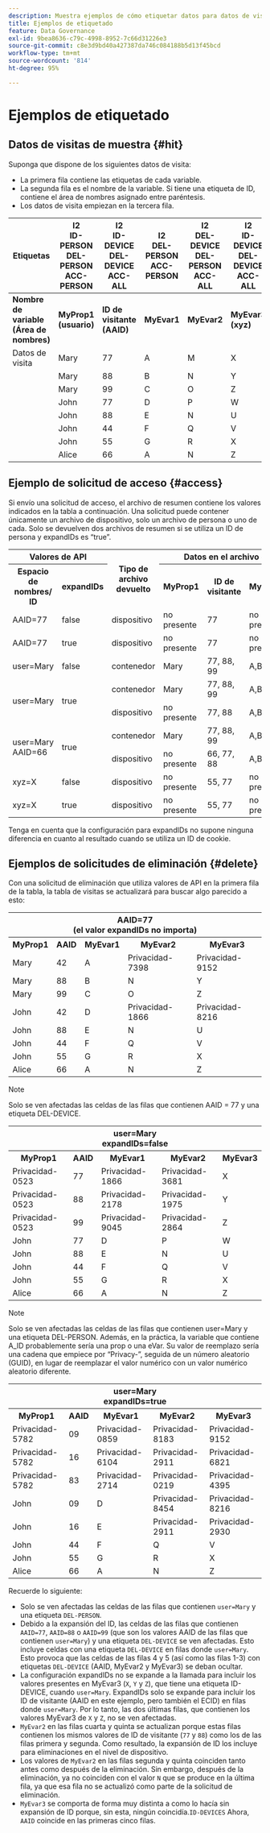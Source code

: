```yaml
---
description: Muestra ejemplos de cómo etiquetar datos para datos de visitas, solicitudes de acceso y solicitudes de eliminación
title: Ejemplos de etiquetado
feature: Data Governance
exl-id: 9bea8636-c79c-4998-8952-7c66d31226e3
source-git-commit: c8e3d9bd40a427387da746c084188b5d13f45bcd
workflow-type: tm+mt
source-wordcount: '814'
ht-degree: 95%

---
```


# Ejemplos de etiquetado

## Datos de visitas de muestra {#hit}

Suponga que dispone de los siguientes datos de visita:

* La primera fila contiene las etiquetas de cada variable.
* La segunda fila es el nombre de la variable. Si tiene una etiqueta de ID, contiene el área de nombres asignado entre paréntesis.
* Los datos de visita empiezan en la tercera fila.

| Etiquetas | I2 <br> ID-PERSON <br> DEL-PERSON <br> ACC-PERSON | I2 <br> ID-DEVICE <br> DEL-DEVICE <br> ACC-ALL | I2 <br> DEL-PERSON <br> ACC-PERSON | I2 <br> DEL-DEVICE <br> DEL-PERSON <br> ACC-ALL | I2 <br> ID-DEVICE <br> DEL-DEVICE <br> ACC-ALL |
|---|---|---|---|---|---|
| **Nombre de variable** <br> **(Área de nombres)** | **MyProp1** <br> **(usuario)** | **ID de visitante** <br> **(AAID)** | **MyEvar1**  | **MyEvar2**  | **MyEvar3**  <br> **(xyz)** |
| Datos de visita | Mary | 77 | A | M | X |
|  | Mary | 88 | B | N | Y |
|  | Mary | 99 | C | O | Z |
|  | John | 77 | D | P | W |
|  | John | 88 | E | N | U |
|  | John | 44 | F | Q | V |
|  | John | 55 | G | R | X |
|  | Alice | 66 | A | N | Z |

## Ejemplo de solicitud de acceso {#access}

Si envío una solicitud de acceso, el archivo de resumen contiene los valores indicados en la tabla a continuación. Una solicitud puede contener únicamente un archivo de dispositivo, solo un archivo de persona o uno de cada. Solo se devuelven dos archivos de resumen si se utiliza un ID de persona y expandIDs es “true”.

<table>
  <tr>
    <th colspan="2" style="text-align:center">Valores de API</th>
    <th rowspan="2">Tipo de archivo devuelto<br></th>
    <th colspan="5" style="text-align:center">Datos en el archivo de acceso de resumen</th>
  </tr>
  <tr>
    <th>Espacio de nombres/ ID</th>
    <th>expandIDs</th>
    <th>MyProp1</th>
    <th>ID de visitante</th>
    <th>MyEvar1</th>
    <th>MyEvar2</th>
    <th>MyEvar3</th>
  </tr>
  <tr>
    <td>AAID=77</td>
    <td>false</td>
    <td>dispositivo</td>
    <td>no presente</td>
    <td>77</td>
    <td>no presente</td>
    <td>M, P</td>
    <td>X, W</td>
  </tr>
  <tr>
    <td>AAID=77</td>
    <td>true</td>
    <td>dispositivo</td>
    <td>no presente</td>
    <td>77</td>
    <td>no presente</td>
    <td>M, P</td>
    <td>X, W</td>
  </tr>
  <tr>
    <td>user=Mary</td>
    <td>false</td>
    <td>contenedor</td>
    <td>Mary</td>
    <td>77, 88, 99</td>
    <td>A,B,C</td>
    <td>M, N, O</td>
    <td>X, Y, Z</td>
  </tr>
  <tr>
    <td rowspan="2">user=Mary</td>
    <td rowspan="2">true</td>
    <td>contenedor</td>
    <td>Mary</td>
    <td>77, 88, 99</td>
    <td>A,B,C</td>
    <td>M, N, O</td>
    <td>X, Y, Z</td>
  </tr>
  <tr>
    <td>dispositivo</td>
    <td>no presente</td>
    <td>77, 88</td>
    <td>A,B,C</td>
    <td>N, P</td>
    <td>U, W</td>
  </tr>
  <tr>
    <td rowspan="2">user=Mary<br>AAID=66</td>
    <td rowspan="2">true</td>
    <td>contenedor</td>
    <td>Mary</td>
    <td>77, 88, 99</td>
    <td>A,B,C</td>
    <td>M, N, O</td>
    <td>X, Y, Z</td>
  </tr>
  <tr>
    <td>dispositivo</td>
    <td>no presente</td>
    <td>66, 77, 88</td>
    <td>A,B,C</td>
    <td>N, P</td>
    <td>U, W, Z</td>
  </tr>
  <tr>
    <td>xyz=X</td>
    <td>false</td>
    <td>dispositivo</td>
    <td>no presente</td>
    <td>55, 77</td>
    <td>no presente</td>
    <td>M, R</td>
    <td>X</td>
  </tr>
  <tr>
    <td>xyz=X</td>
    <td>true</td>
    <td>dispositivo</td>
    <td>no presente</td>
    <td>55, 77</td>
    <td>no presente</td>
    <td>M, P, R</td>
    <td>W, X</td>
  </tr>
</table>

Tenga en cuenta que la configuración para expandIDs no supone ninguna diferencia en cuanto al resultado cuando se utiliza un ID de cookie.

## Ejemplos de solicitudes de eliminación {#delete}

Con una solicitud de eliminación que utiliza valores de API en la primera fila de la tabla, la tabla de visitas se actualizará para buscar algo parecido a esto:

<table>
  <tr>
    <th colspan="5" style="text-align:center">AAID=77 <br>(el valor expandIDs no importa)</th>
  </tr>
  <tr>
    <th>MyProp1</th>
    <th>AAID</th>
    <th>MyEvar1</th>
    <th>MyEvar2</th>
    <th>MyEvar3</th>
  </tr>
  <tr>
    <td>Mary</td>
    <td>42</td>
    <td>A</td>
    <td>Privacidad-7398</td>
    <td>Privacidad-9152</td>
  </tr>
  <tr>
    <td>Mary</td>
    <td>88</td>
    <td>B</td>
    <td>N</td>
    <td>Y</td>
  </tr>
  <tr>
    <td>Mary</td>
    <td>99</td>
    <td>C</td>
    <td>O</td>
    <td>Z</td>
  </tr>
  <tr>
    <td>John</td>
    <td>42</td>
    <td>D</td>
    <td>Privacidad-1866</td>
    <td>Privacidad-8216</td>
  </tr>
  <tr>
    <td>John</td>
    <td>88</td>
    <td>E</td>
    <td>N</td>
    <td>U</td>
  </tr>
  <tr>
    <td>John</td>
    <td>44</td>
    <td>F</td>
    <td>Q</td>
    <td>V</td>
  </tr>
  <tr>
    <td>John</td>
    <td>55</td>
    <td>G</td>
    <td>R</td>
    <td>X</td>
  </tr>
  <tr>
    <td>Alice</td>
    <td>66</td>
    <td>A</td>
    <td>N</td>
    <td>Z</td>
  </tr>
</table>

>[!NOTE]
>
>Solo se ven afectadas las celdas de las filas que contienen AAID = 77 y una etiqueta DEL-DEVICE.

<table>
  <tr>
    <th colspan="5" style="text-align:center">user=Mary <br> expandIDs=false</th>
  </tr>
  <tr>
    <th>MyProp1</th>
    <th>AAID</th>
    <th>MyEvar1</th>
    <th>MyEvar2</th>
    <th>MyEvar3</th>
  </tr>
  <tr>
    <td>Privacidad-0523</td>
    <td>77</td>
    <td>Privacidad-1866</td>
    <td>Privacidad-3681</td>
    <td>X</td>
  </tr>
  <tr>
    <td>Privacidad-0523</td>
    <td>88</td>
    <td>Privacidad-2178</td>
    <td>Privacidad-1975</td>
    <td>Y</td>
  </tr>
  <tr>
    <td>Privacidad-0523</td>
    <td>99</td>
    <td>Privacidad-9045</td>
    <td>Privacidad-2864</td>
    <td>Z</td>
  </tr>
  <tr>
    <td>John</td>
    <td>77</td>
    <td>D</td>
    <td>P</td>
    <td>W</td>
  </tr>
  <tr>
    <td>John</td>
    <td>88</td>
    <td>E</td>
    <td>N</td>
    <td>U</td>
  </tr>
  <tr>
    <td>John</td>
    <td>44</td>
    <td>F</td>
    <td>Q</td>
    <td>V</td>
  </tr>
  <tr>
    <td>John</td>
    <td>55</td>
    <td>G</td>
    <td>R</td>
    <td>X</td>
  </tr>
  <tr>
    <td>Alice</td>
    <td>66</td>
    <td>A</td>
    <td>N</td>
    <td>Z</td>
  </tr>
</table>

>[!NOTE]
>
>Solo se ven afectadas las celdas de las filas que contienen user=Mary y una etiqueta DEL-PERSON. Además, en la práctica, la variable que contiene A_ID probablemente sería una prop o una eVar. Su valor de reemplazo sería una cadena que empiece por “Privacy-”, seguida de un número aleatorio (GUID), en lugar de reemplazar el valor numérico con un valor numérico aleatorio diferente.

<table>
  <tr>
    <th colspan="5" style="text-align:center">user=Mary <br> expandIDs=true</th>
  </tr>
  <tr>
    <th>MyProp1</th>
    <th>AAID</th>
    <th>MyEvar1</th>
    <th>MyEvar2</th>
    <th>MyEvar3</th>
  </tr>
  <tr>
    <td>Privacidad-5782</td>
    <td>09</td>
    <td>Privacidad-0859</td>
    <td>Privacidad-8183</td>
    <td>Privacidad-9152</td>
  </tr>
  <tr>
    <td>Privacidad-5782</td>
    <td>16</td>
    <td>Privacidad-6104</td>
    <td>Privacidad-2911</td>
    <td>Privacidad-6821</td>
  </tr>
  <tr>
    <td>Privacidad-5782</td>
    <td>83</td>
    <td>Privacidad-2714</td>
    <td>Privacidad-0219</td>
    <td>Privacidad-4395</td>
  </tr>
  <tr>
    <td>John</td>
    <td>09</td>
    <td>D</td>
    <td>Privacidad-8454</td>
    <td>Privacidad-8216</td>
  </tr>
  <tr>
    <td>John</td>
    <td>16</td>
    <td>E</td>
    <td>Privacidad-2911</td>
    <td>Privacidad-2930</td>
  </tr>
  <tr>
    <td>John</td>
    <td>44</td>
    <td>F</td>
    <td>Q</td>
    <td>V</td>
  </tr>
  <tr>
    <td>John</td>
    <td>55</td>
    <td>G</td>
    <td>R</td>
    <td>X</td>
  </tr>
  <tr>
    <td>Alice</td>
    <td>66</td>
    <td>A</td>
    <td>N</td>
    <td>Z</td>
  </tr>
</table>

Recuerde lo siguiente:

* Solo se ven afectadas las celdas de las filas que contienen `user=Mary` y una etiqueta `DEL-PERSON`.
* Debido a la expansión del ID, las celdas de las filas que contienen `AAID=77`, `AAID=88` o `AAID=99` (que son los valores AAID de las filas que contienen `user=Mary`) y una etiqueta `DEL-DEVICE` se ven afectadas. Esto incluye celdas con una etiqueta `DEL-DEVICE` en filas donde `user=Mary`. Esto provoca que las celdas de las filas 4 y 5 (así como las filas 1-3) con etiquetas `DEL-DEVICE` (AAID, MyEvar2 y MyEvar3) se deban ocultar.
* La configuración expandIDs no se expande a la llamada para incluir los valores presentes en MyEvar3 (`X`, `Y` y `Z`), que tiene una etiqueta ID-DEVICE, cuando `user=Mary`. ExpandIDs solo se expande para incluir los ID de visitante (AAID en este ejemplo, pero también el ECID) en filas donde `user=Mary`. Por lo tanto, las dos últimas filas, que contienen los valores MyEvar3 de `X` y `Z`, no se ven afectadas.
* `MyEvar2` en las filas cuarta y quinta se actualizan porque estas filas contienen los mismos valores de ID de visitante (`77` y `88`) como los de las filas primera y segunda. Como resultado, la expansión de ID los incluye para eliminaciones en el nivel de dispositivo.
* Los valores de `MyEvar2` en las filas segunda y quinta coinciden tanto antes como después de la eliminación. Sin embargo, después de la eliminación, ya no coinciden con el valor `N` que se produce en la última fila, ya que esa fila no se actualizó como parte de la solicitud de eliminación.
* `MyEvar3` se comporta de forma muy distinta a como lo hacía sin expansión de ID porque, sin esta, ningún coincidía.`ID-DEVICES` Ahora, `AAID` coincide en las primeras cinco filas.
